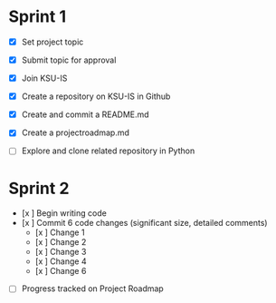 # Sprint 1
- [x] Set project topic
- [x] Submit topic for approval
- [x] Join KSU-IS
- [x] Create a repository on KSU-IS in Github
- [x] Create and commit a README.md
- [x] Create a projectroadmap.md
- [ ] Explore and clone related repository in Python



# Sprint 2
- [x ] Begin writing code
- [x ] Commit 6 code changes (significant size, detailed comments)
  - [x ] Change 1
  - [x ] Change 2
  - [x ] Change 3
  - [x ] Change 4
  - [x ] Change 6
- [ ] Progress tracked on Project Roadmap
